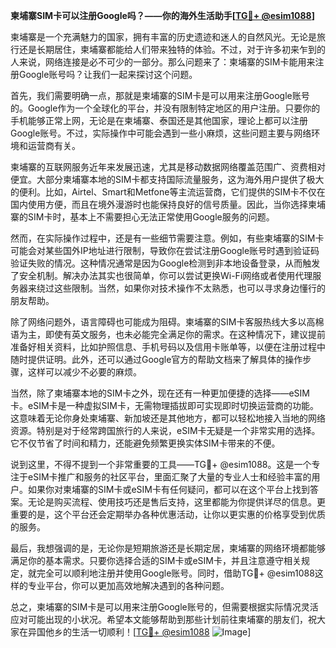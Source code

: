 **柬埔寨SIM卡可以注册Google吗？——你的海外生活助手[[TG💪+ @esim1088](https://t.me/s/esim1088)]**

柬埔寨是一个充满魅力的国家，拥有丰富的历史遗迹和迷人的自然风光。无论是旅行还是长期居住，柬埔寨都能给人们带来独特的体验。不过，对于许多初来乍到的人来说，网络连接是必不可少的一部分。那么问题来了：柬埔寨的SIM卡能用来注册Google账号吗？让我们一起来探讨这个问题。

首先，我们需要明确一点，那就是柬埔寨的SIM卡是可以用来注册Google账号的。Google作为一个全球化的平台，并没有限制特定地区的用户注册。只要你的手机能够正常上网，无论是在柬埔寨、泰国还是其他国家，理论上都可以注册Google账号。不过，实际操作中可能会遇到一些小麻烦，这些问题主要与网络环境和运营商有关。

柬埔寨的互联网服务近年来发展迅速，尤其是移动数据网络覆盖范围广、资费相对便宜。大部分柬埔寨本地的SIM卡都支持国际流量服务，这为海外用户提供了极大的便利。比如，Airtel、Smart和Metfone等主流运营商，它们提供的SIM卡不仅在国内使用方便，而且在境外漫游时也能保持良好的信号质量。因此，当你选择柬埔寨的SIM卡时，基本上不需要担心无法正常使用Google服务的问题。

然而，在实际操作过程中，还是有一些细节需要注意。例如，有些柬埔寨的SIM卡可能会对某些国外IP地址进行限制，导致你在尝试注册Google账号时遇到验证码验证失败的情况。这种情况通常是因为Google检测到非本地设备登录，从而触发了安全机制。解决办法其实也很简单，你可以尝试更换Wi-Fi网络或者使用代理服务器来绕过这些限制。当然，如果你对技术操作不太熟悉，也可以寻求身边懂行的朋友帮助。

除了网络问题外，语言障碍也可能成为阻碍。柬埔寨的SIM卡客服热线大多以高棉语为主，即使有英文服务，也未必能完全满足你的需求。在这种情况下，建议提前准备好相关资料，比如护照信息、手机号码以及信用卡账单等，以便在注册过程中随时提供证明。此外，还可以通过Google官方的帮助文档来了解具体的操作步骤，这样可以减少不必要的麻烦。

当然，除了柬埔寨本地的SIM卡之外，现在还有一种更加便捷的选择——eSIM卡。eSIM卡是一种虚拟SIM卡，无需物理插拔即可实现即时切换运营商的功能。这意味着无论你身处柬埔寨、新加坡还是其他地方，都可以轻松地接入当地的网络资源。特别是对于经常跨国旅行的人来说，eSIM卡无疑是一个非常实用的选择。它不仅节省了时间和精力，还能避免频繁更换实体SIM卡带来的不便。

说到这里，不得不提到一个非常重要的工具——TG💪+ @esim1088。这是一个专注于eSIM卡推广和服务的社区平台，里面汇聚了大量的专业人士和经验丰富的用户。如果你对柬埔寨的SIM卡或eSIM卡有任何疑问，都可以在这个平台上找到答案。无论是购买流程、使用技巧还是售后支持，这里都能为你提供详尽的信息。更重要的是，这个平台还会定期举办各种优惠活动，让你以更实惠的价格享受到优质的服务。

最后，我想强调的是，无论你是短期旅游还是长期定居，柬埔寨的网络环境都能够满足你的基本需求。只要你选择合适的SIM卡或eSIM卡，并且注意遵守相关规定，就完全可以顺利地注册并使用Google账号。同时，借助TG💪+ @esim1088这样的专业平台，你可以更加高效地解决遇到的各种问题。

总之，柬埔寨的SIM卡是可以用来注册Google账号的，但需要根据实际情况灵活应对可能出现的小状况。希望本文能够帮助到那些计划前往柬埔寨的朋友们，祝大家在异国他乡的生活一切顺利！[[TG💪+ @esim1088](https://t.me/s/esim1088) ![Image](https://i.postimg.cc/4NQfJmqS/Snipaste-2025-05-13-00-14-12.png)]